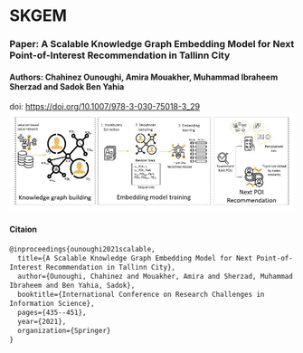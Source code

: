 # SKGEM
### Paper: A Scalable Knowledge Graph Embedding Model for Next Point-of-Interest Recommendation in Tallinn City
#### Authors: Chahinez Ounoughi, Amira Mouakher, Muhammad Ibraheem Sherzad and Sadok Ben Yahia
doi: https://doi.org/10.1007/978-3-030-75018-3_29
![alt text](skgem-new.jpg "The Skgem recommender overall architecture.")

#### Citaion


```
@inproceedings{ounoughi2021scalable,
  title={A Scalable Knowledge Graph Embedding Model for Next Point-of-Interest Recommendation in Tallinn City},
  author={Ounoughi, Chahinez and Mouakher, Amira and Sherzad, Muhammad Ibraheem and Ben Yahia, Sadok},
  booktitle={International Conference on Research Challenges in Information Science},
  pages={435--451},
  year={2021},
  organization={Springer}
}
```
